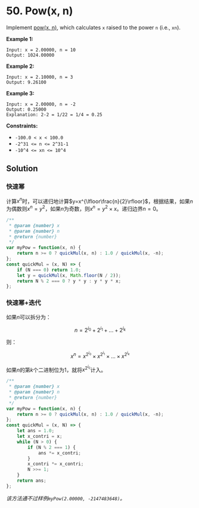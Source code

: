 # 50. Pow(x, n)

Implement [pow(x, n)](http://www.cplusplus.com/reference/valarray/pow/), which calculates `x` raised to the power `n` (i.e., `xn`).

 

**Example 1:**

```
Input: x = 2.00000, n = 10
Output: 1024.00000
```

**Example 2:**

```
Input: x = 2.10000, n = 3
Output: 9.26100
```

**Example 3:**

```
Input: x = 2.00000, n = -2
Output: 0.25000
Explanation: 2-2 = 1/22 = 1/4 = 0.25
```

 

**Constraints:**

- `-100.0 < x < 100.0`
- `-2^31 <= n <= 2^31-1`
- `-10^4 <= xn <= 10^4`

## Solution

### 快速幂

计算$x^n$时，可以递归地计算$y=x^{\lfloor\frac{n}{2}\rfloor}$，根据结果，如果$n$为偶数则$x^{n}=y^{2}$，如果$n$为奇数，则$x^{n}=y^{2}\times x$。递归边界$n=0$。

```js
/**
 * @param {number} x
 * @param {number} n
 * @return {number}
 */
var myPow = function(x, n) {
    return n >= 0 ? quickMul(x, n) : 1.0 / quickMul(x, -n);
};
const quickMul = (x, N) => {
    if (N === 0) return 1.0;
    let y = quickMul(x, Math.floor(N / 2));
    return N % 2 === 0 ? y * y : y * y * x;
};
```



### 快速幂+迭代

如果$n$可以拆分为：

$$
n = 2^{i_{0}} + 2^{i_{1}} + ... + 2^{i_{k}}
$$

则：

$$
x^{n} = x^{2^{i_{0}}} \times x^{2^{i_{1}}} \times ... \times x^{2^{i_{k}}}
$$

如果$n$的第$k$个二进制位为1，就将$x^{2^{i_{0}}}$计入。

```js
/**
 * @param {number} x
 * @param {number} n
 * @return {number}
 */
var myPow = function(x, n) {
    return n >= 0 ? quickMul(x, n) : 1.0 / quickMul(x, -n);
};
const quickMul = (x, N) => {
    let ans = 1.0;
    let x_contri = x;
    while (N > 0) {
        if (N % 2 === 1) {
            ans *= x_contri;
        }
        x_contri *= x_contri;
        N >>= 1;
    }
    return ans;
};
```

*该方法通不过样例`myPow(2.00000, -2147483648)`。*
